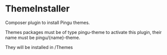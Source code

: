 # ThemeInstaller

Composer plugin to install Pingu themes.

Themes packages must be of type pingu-theme to activate this plugin, their name must be pingu/{name}-theme.

They will be installed in /Themes
